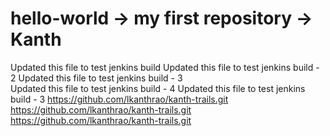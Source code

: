 # hello-world -> my first repository -> Kanth
Updated this file to test jenkins build
Updated this file to test jenkins build - 2
Updated this file to test jenkins build - 3\
Updated this file to test jenkins build - 4
Updated this file to test jenkins build - 3
https://github.com/lkanthrao/kanth-trails.git
https://github.com/lkanthrao/kanth-trails.git
https://github.com/lkanthrao/kanth-trails.git